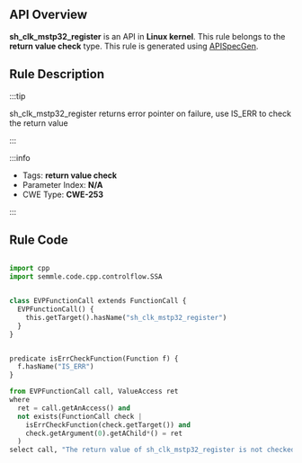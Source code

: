 ---
---


## API Overview
**sh_clk_mstp32_register** is an API in **Linux kernel**. This rule belongs to the **return value check** type. This rule is generated using [APISpecGen](../../tools/APISpecGen).
## Rule Description

:::tip

sh_clk_mstp32_register returns error pointer on failure, use IS_ERR to check the return value

:::

:::info

- Tags: **return value check**
- Parameter Index: **N/A**
- CWE Type: **CWE-253**

:::

## Rule Code
```python

import cpp
import semmle.code.cpp.controlflow.SSA


class EVPFunctionCall extends FunctionCall {
  EVPFunctionCall() {
    this.getTarget().hasName("sh_clk_mstp32_register")
  }
}


predicate isErrCheckFunction(Function f) {
  f.hasName("IS_ERR") 
}

from EVPFunctionCall call, ValueAccess ret
where
  ret = call.getAnAccess() and
  not exists(FunctionCall check |
    isErrCheckFunction(check.getTarget()) and
    check.getArgument(0).getAChild*() = ret
  )
select call, "The return value of sh_clk_mstp32_register is not checked with IS_ERR."
    
```